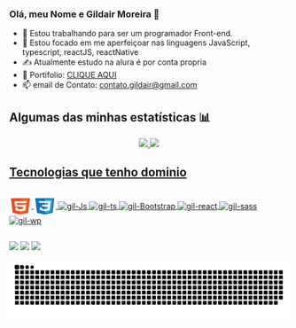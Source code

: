### Olá, meu Nome e Gildair Moreira 👋  <br>

- 🔱 Estou trabalhando para ser um programador Front-end.
- 📘 Estou focado em me aperfeiçoar nas linguagens JavaScript, typescript, reactJS, reactNative
- ✍️ Atualmente estudo na alura é por conta propria
- 📖 Portifolio: <a href="https://github.com/gildairmoreira](https://portifolio-gildair.vercel.app/">CLIQUE AQUI</a>
- 📫 email de Contato: contato.gildair@gmail.com
  <br>

## Algumas das minhas estatísticas 📊
<div align="center"; display=block;>
  <a href="https://github.com/gildairmoreira">
  <img height="156em" src="https://github-readme-stats.vercel.app/api?username=gildairmoreira&layout=compact&include_all_commits&show_icons=true&theme=moltack"/>
  <img height="156em" src="https://github-readme-stats.vercel.app/api/top-langs/?username=gildairmoreira&layout=compact&langs_count=7&theme=moltack"/>
  
    
  <br>
 </div>

## Tecnologias que tenho dominio
</div>
  <div style="display: inline_block"><br>
  <img align="center" alt="gil-HTML" height="30" width="40" src="https://raw.githubusercontent.com/devicons/devicon/master/icons/html5/html5-original.svg">
  <img align="center" alt="gil-CSS" height="30" width="40" src="https://raw.githubusercontent.com/devicons/devicon/master/icons/css3/css3-original.svg">
  <img align="center" alt="gil-Js" height="30" width="40" src="https://cdn.jsdelivr.net/gh/devicons/devicon/icons/javascript/javascript-original.svg">
  <img align="center" alt="gil-ts" height="30" width="40" src="https://cdn.jsdelivr.net/gh/devicons/devicon/icons/typescript/typescript-original.svg" />
  <img align="center" alt="gil-Bootstrap" height="38" src="https://cdn.jsdelivr.net/gh/devicons/devicon/icons/bootstrap/bootstrap-original.svg">
  <img align="center" alt="gil-react" height="38" width="40" src="https://cdn.jsdelivr.net/gh/devicons/devicon/icons/react/react-original.svg" >
  <img align="center" alt="gil-sass" height="38" width="40" src="https://cdn.jsdelivr.net/gh/devicons/devicon/icons/sass/sass-original.svg" >
  <img align="center" alt="gil-wp" height="38" width="40" src="https://cdn.jsdelivr.net/gh/devicons/devicon/icons/wordpress/wordpress-plain.svg" />
</div>
    
  ##
 <div>
  <a href="https://instagram.com/gildairmoreira/" target="_blank"><img src="https://img.shields.io/badge/-Instagram-%23E4405F?style=for-the-badge&logo=instagram&logoColor=white" target="_blank"></a>
  <a href = "mailto:contato.gildair@gmail.com"><img src="https://img.shields.io/badge/-Gmail-%23333?style=for-the-badge&logo=gmail&logoColor=white" target="_blank"></a>
  <a href="https://www.linkedin.com/in/gildair-moreira-420408241" target="_blank"><img src="https://img.shields.io/badge/-LinkedIn-%230077B5?style=for-the-badge&logo=linkedin&logoColor=white" target="_blank"></a>
  
  
  ![Snake animation](https://github.com/gildairmoreira/gildairmoreira/blob/output/github-contribution-grid-snake.svg)
   
  </div>
